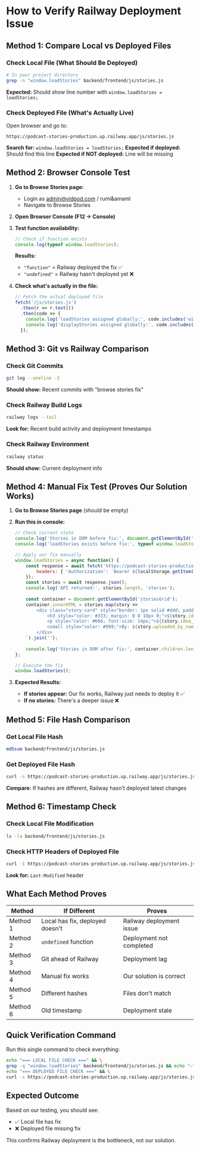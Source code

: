 # How to Verify Railway Deployment Issue

## Method 1: Compare Local vs Deployed Files

### Check Local File (What Should Be Deployed)
```bash
# In your project directory
grep -n "window.loadStories" backend/frontend/js/stories.js
```
**Expected:** Should show line number with `window.loadStories = loadStories;`

### Check Deployed File (What's Actually Live)
Open browser and go to:
```
https://podcast-stories-production.up.railway.app/js/stories.js
```
**Search for:** `window.loadStories = loadStories;`
**Expected if deployed:** Should find this line
**Expected if NOT deployed:** Line will be missing

## Method 2: Browser Console Test

1. **Go to Browse Stories page:**
   - Login as admin@vidpod.com / rumi&amaml
   - Navigate to Browse Stories

2. **Open Browser Console (F12 → Console)**

3. **Test function availability:**
   ```javascript
   // Check if function exists
   console.log(typeof window.loadStories);
   ```
   
   **Results:**
   - `"function"` = Railway deployed the fix ✅
   - `"undefined"` = Railway hasn't deployed yet ❌

4. **Check what's actually in the file:**
   ```javascript
   // Fetch the actual deployed file
   fetch('/js/stories.js')
     .then(r => r.text())
     .then(code => {
       console.log('loadStories assigned globally:', code.includes('window.loadStories = loadStories'));
       console.log('displayStories assigned globally:', code.includes('window.displayStories = displayStories'));
     });
   ```

## Method 3: Git vs Railway Comparison

### Check Git Commits
```bash
git log --oneline -3
```
**Should show:** Recent commits with "browse stories fix"

### Check Railway Build Logs
```bash
railway logs --tail
```
**Look for:** Recent build activity and deployment timestamps

### Check Railway Environment
```bash
railway status
```
**Should show:** Current deployment info

## Method 4: Manual Fix Test (Proves Our Solution Works)

1. **Go to Browse Stories page** (should be empty)

2. **Run this in console:**
   ```javascript
   // Check current state
   console.log('Stories in DOM before fix:', document.getElementById('storiesGrid').children.length);
   console.log('loadStories exists before fix:', typeof window.loadStories);
   
   // Apply our fix manually
   window.loadStories = async function() {
       const response = await fetch('https://podcast-stories-production.up.railway.app/api/stories', {
           headers: { 'Authorization': `Bearer ${localStorage.getItem('token')}` }
       });
       const stories = await response.json();
       console.log('API returned:', stories.length, 'stories');
       
       const container = document.getElementById('storiesGrid');
       container.innerHTML = stories.map(story => `
           <div class="story-card" style="border: 1px solid #ddd; padding: 15px; margin: 10px; border-radius: 8px;">
               <h3 style="color: #333; margin: 0 0 10px 0;">${story.idea_title || 'Untitled'}</h3>
               <p style="color: #666; font-size: 14px;">${(story.idea_description || '').substring(0, 150)}...</p>
               <small style="color: #999;">By: ${story.uploaded_by_name || 'Unknown'}</small>
           </div>
       `).join('');
       
       console.log('Stories in DOM after fix:', container.children.length);
   };
   
   // Execute the fix
   window.loadStories();
   ```

3. **Expected Results:**
   - **If stories appear:** Our fix works, Railway just needs to deploy it ✅
   - **If no stories:** There's a deeper issue ❌

## Method 5: File Hash Comparison

### Get Local File Hash
```bash
md5sum backend/frontend/js/stories.js
```

### Get Deployed File Hash
```bash
curl -s https://podcast-stories-production.up.railway.app/js/stories.js | md5sum
```

**Compare:** If hashes are different, Railway hasn't deployed latest changes

## Method 6: Timestamp Check

### Check Local File Modification
```bash
ls -la backend/frontend/js/stories.js
```

### Check HTTP Headers of Deployed File
```bash
curl -I https://podcast-stories-production.up.railway.app/js/stories.js
```
**Look for:** `Last-Modified` header

## What Each Method Proves

| Method | If Different | Proves |
|--------|-------------|---------|
| Method 1 | Local has fix, deployed doesn't | Railway deployment issue |
| Method 2 | `undefined` function | Deployment not completed |
| Method 3 | Git ahead of Railway | Deployment lag |
| Method 4 | Manual fix works | Our solution is correct |
| Method 5 | Different hashes | Files don't match |
| Method 6 | Old timestamp | Deployment stale |

## Quick Verification Command

Run this single command to check everything:

```bash
echo "=== LOCAL FILE CHECK ===" && \
grep -q "window.loadStories" backend/frontend/js/stories.js && echo "✅ Local file has fix" || echo "❌ Local file missing fix" && \
echo "=== DEPLOYED FILE CHECK ===" && \
curl -s https://podcast-stories-production.up.railway.app/js/stories.js | grep -q "window.loadStories" && echo "✅ Deployed file has fix" || echo "❌ Deployed file missing fix"
```

## Expected Outcome

Based on our testing, you should see:
- ✅ Local file has fix
- ❌ Deployed file missing fix

This confirms Railway deployment is the bottleneck, not our solution.